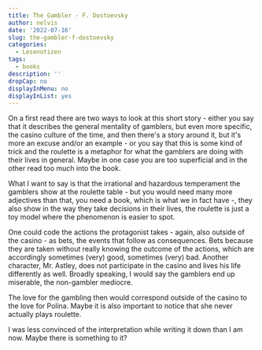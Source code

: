 ```yaml
---
title: The Gambler - F. Dostoevsky
author: nelvis
date: '2022-07-16'
slug: the-gambler-f-dostoevsky
categories:
  - Lesenotizen
tags:
  - books
description: ''
dropCap: no
displayInMenu: no
displayInList: yes
---
```


On a first read there are two ways to look at this short story - either you say that it describes the general mentality of gamblers, but even more specific, the casino culture of the time, and then there's a story around it, but it's more an excuse and/or an example - or you say that this is some kind of trick and the roulette is a metaphor for what the gamblers are doing with their lives in general. Maybe in one case you are too superficial and in the other read too much into the book.

What I want to say is that the irrational and hazardous temperament the gamblers show at the roulette table - but you would need many more adjectives than that, you need a book, which is what we in fact have -, they also show in the way they take decisions in their lives, the roulette is just a toy model where the phenomenon is easier to spot.

One could code the actions the protagonist takes - again, also outside of the casino - as bets, the events that follow as consequences. Bets because they are taken without really knowing the outcome of the actions, which are accordingly sometimes (very) good, sometimes (very) bad. Another character, Mr. Astley, does not participate in the casino and lives his life differently as well. Broadly speaking, I would say the gamblers end up miserable, the non-gambler mediocre.

The love for the gambling then would correspond outside of the casino to the love for Polina. Maybe it is also important to notice that she never actually plays roulette.

I was less convinced of the interpretation while writing it down than I am now. Maybe there is something to it?